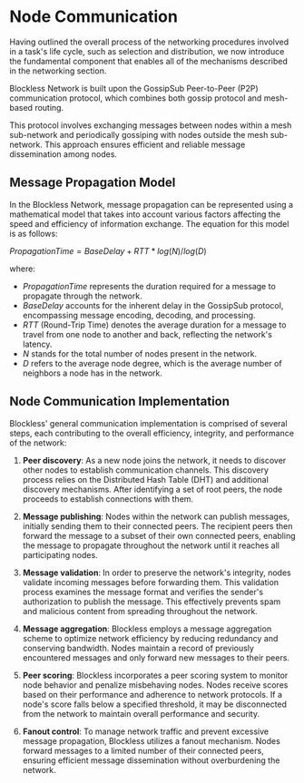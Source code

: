 # Node Communication

Having outlined the overall process of the networking procedures involved in a task's life cycle, such as selection and distribution, we now introduce the fundamental component that enables all of the mechanisms described in the networking section.

Blockless Network is built upon the GossipSub Peer-to-Peer (P2P) communication protocol, which combines both gossip protocol and mesh-based routing.

This protocol involves exchanging messages between nodes within a mesh sub-network and periodically gossiping with nodes outside the mesh sub-network. This approach ensures efficient and reliable message dissemination among nodes.

## Message Propagation Model

In the Blockless Network, message propagation can be represented using a mathematical model that takes into account various factors affecting the speed and efficiency of information exchange. The equation for this model is as follows:

$PropagationTime = BaseDelay + RTT * log(N) / log(D)$

where:

- $PropagationTime$ represents the duration required for a message to propagate through the network.
- $BaseDelay$ accounts for the inherent delay in the GossipSub protocol, encompassing message encoding, decoding, and processing.
- $RTT$ (Round-Trip Time) denotes the average duration for a message to travel from one node to another and back, reflecting the network's latency.
- $N$ stands for the total number of nodes present in the network.
- $D$ refers to the average node degree, which is the average number of neighbors a node has in the network.

## Node Communication Implementation

Blockless' general communication implementation is comprised of several steps, each contributing to the overall efficiency, integrity, and performance of the network:

1. **Peer discovery**: As a new node joins the network, it needs to discover other nodes to establish communication channels. This discovery process relies on the Distributed Hash Table (DHT) and additional discovery mechanisms. After identifying a set of root peers, the node proceeds to establish connections with them.

2. **Message publishing**: Nodes within the network can publish messages, initially sending them to their connected peers. The recipient peers then forward the message to a subset of their own connected peers, enabling the message to propagate throughout the network until it reaches all participating nodes.

3. **Message validation**: In order to preserve the network's integrity, nodes validate incoming messages before forwarding them. This validation process examines the message format and verifies the sender's authorization to publish the message. This effectively prevents spam and malicious content from spreading throughout the network.

4. **Message aggregation**: Blockless employs a message aggregation scheme to optimize network efficiency by reducing redundancy and conserving bandwidth. Nodes maintain a record of previously encountered messages and only forward new messages to their peers.

5. **Peer scoring**: Blockless incorporates a peer scoring system to monitor node behavior and penalize misbehaving nodes. Nodes receive scores based on their performance and adherence to network protocols. If a node's score falls below a specified threshold, it may be disconnected from the network to maintain overall performance and security.

6. **Fanout control**: To manage network traffic and prevent excessive message propagation, Blockless utilizes a fanout mechanism. Nodes forward messages to a limited number of their connected peers, ensuring efficient message dissemination without overburdening the network.
